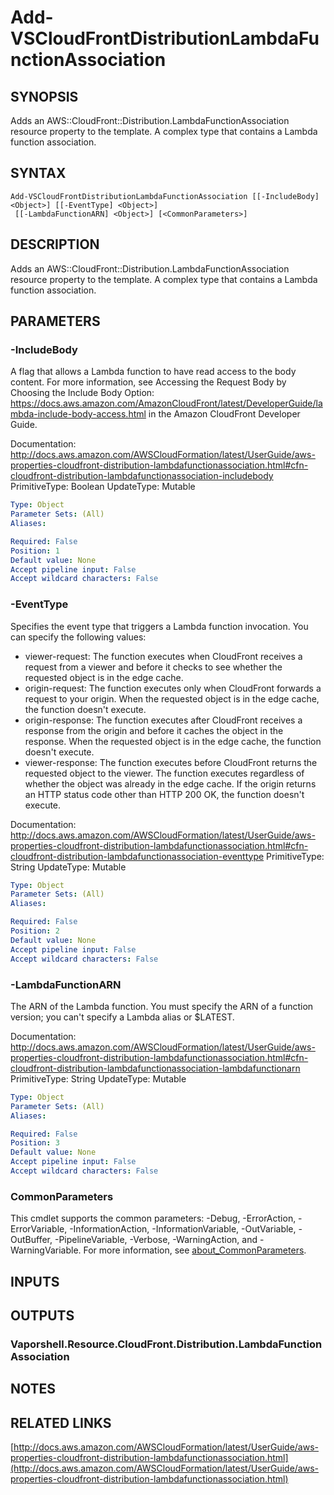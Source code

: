 # Add-VSCloudFrontDistributionLambdaFunctionAssociation

## SYNOPSIS
Adds an AWS::CloudFront::Distribution.LambdaFunctionAssociation resource property to the template.
A complex type that contains a Lambda function association.

## SYNTAX

```
Add-VSCloudFrontDistributionLambdaFunctionAssociation [[-IncludeBody] <Object>] [[-EventType] <Object>]
 [[-LambdaFunctionARN] <Object>] [<CommonParameters>]
```

## DESCRIPTION
Adds an AWS::CloudFront::Distribution.LambdaFunctionAssociation resource property to the template.
A complex type that contains a Lambda function association.

## PARAMETERS

### -IncludeBody
A flag that allows a Lambda function to have read access to the body content.
For more information, see Accessing the Request Body by Choosing the Include Body Option: https://docs.aws.amazon.com/AmazonCloudFront/latest/DeveloperGuide/lambda-include-body-access.html in the Amazon CloudFront Developer Guide.

Documentation: http://docs.aws.amazon.com/AWSCloudFormation/latest/UserGuide/aws-properties-cloudfront-distribution-lambdafunctionassociation.html#cfn-cloudfront-distribution-lambdafunctionassociation-includebody
PrimitiveType: Boolean
UpdateType: Mutable

```yaml
Type: Object
Parameter Sets: (All)
Aliases:

Required: False
Position: 1
Default value: None
Accept pipeline input: False
Accept wildcard characters: False
```

### -EventType
Specifies the event type that triggers a Lambda function invocation.
You can specify the following values:
+  viewer-request: The function executes when CloudFront receives a request from a viewer and before it checks to see whether the requested object is in the edge cache.
+  origin-request: The function executes only when CloudFront forwards a request to your origin.
When the requested object is in the edge cache, the function doesn't execute.
+  origin-response: The function executes after CloudFront receives a response from the origin and before it caches the object in the response.
When the requested object is in the edge cache, the function doesn't execute.
+  viewer-response: The function executes before CloudFront returns the requested object to the viewer.
The function executes regardless of whether the object was already in the edge cache.
If the origin returns an HTTP status code other than HTTP 200 OK, the function doesn't execute.

Documentation: http://docs.aws.amazon.com/AWSCloudFormation/latest/UserGuide/aws-properties-cloudfront-distribution-lambdafunctionassociation.html#cfn-cloudfront-distribution-lambdafunctionassociation-eventtype
PrimitiveType: String
UpdateType: Mutable

```yaml
Type: Object
Parameter Sets: (All)
Aliases:

Required: False
Position: 2
Default value: None
Accept pipeline input: False
Accept wildcard characters: False
```

### -LambdaFunctionARN
The ARN of the Lambda function.
You must specify the ARN of a function version; you can't specify a Lambda alias or $LATEST.

Documentation: http://docs.aws.amazon.com/AWSCloudFormation/latest/UserGuide/aws-properties-cloudfront-distribution-lambdafunctionassociation.html#cfn-cloudfront-distribution-lambdafunctionassociation-lambdafunctionarn
PrimitiveType: String
UpdateType: Mutable

```yaml
Type: Object
Parameter Sets: (All)
Aliases:

Required: False
Position: 3
Default value: None
Accept pipeline input: False
Accept wildcard characters: False
```

### CommonParameters
This cmdlet supports the common parameters: -Debug, -ErrorAction, -ErrorVariable, -InformationAction, -InformationVariable, -OutVariable, -OutBuffer, -PipelineVariable, -Verbose, -WarningAction, and -WarningVariable. For more information, see [about_CommonParameters](http://go.microsoft.com/fwlink/?LinkID=113216).

## INPUTS

## OUTPUTS

### Vaporshell.Resource.CloudFront.Distribution.LambdaFunctionAssociation
## NOTES

## RELATED LINKS

[http://docs.aws.amazon.com/AWSCloudFormation/latest/UserGuide/aws-properties-cloudfront-distribution-lambdafunctionassociation.html](http://docs.aws.amazon.com/AWSCloudFormation/latest/UserGuide/aws-properties-cloudfront-distribution-lambdafunctionassociation.html)

